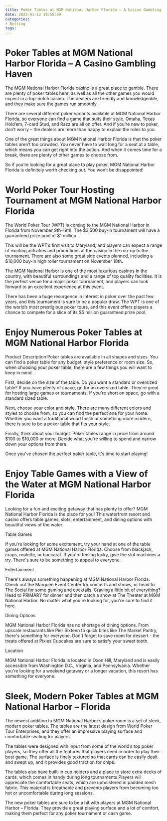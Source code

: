 ```yaml
---
title: Poker Tables at MGM National Harbor Florida – A Casino Gambling Haven
date: 2023-01-12 19:55:59
categories:
- Betting
tags:
---
```



#  Poker Tables at MGM National Harbor Florida – A Casino Gambling Haven

The MGM National Harbor Florida casino is a great place to gamble. There are plenty of poker tables here, as well as all the other games you would expect in a top-notch casino. The dealers are friendly and knowledgeable, and they make sure the games run smoothly.

There are several different poker variants available at MGM National Harbor Florida, so everyone can find a game that suits their style. Omaha, Texas Hold’em, 7-card Stud, and Razz are all on offer. And if you’re new to poker, don’t worry – the dealers are more than happy to explain the rules to you.

One of the great things about MGM National Harbor Florida is that the poker tables aren’t too crowded. You never have to wait long for a seat at a table, which means you can get right into the action. And when it comes time for a break, there are plenty of other games to choose from.

So if you’re looking for a great place to play poker, MGM National Harbor Florida is definitely worth checking out. You won’t be disappointed!

#  World Poker Tour Hosting Tournament at MGM National Harbor Florida

The World Poker Tour (WPT) is coming to the MGM National Harbor in Florida from November 9th-19th. The $3,500 buy-in tournament will have a guaranteed prize pool of $1 million.

This will be the WPT’s first visit to Maryland, and players can expect a range of exciting activities and promotions at the casino in the run-up to the tournament. There are also some great side events planned, including a $10,000 buy-in high roller tournament on November 18th.

The MGM National Harbor is one of the most luxurious casinos in the country, with beautiful surroundings and a range of top quality facilities. It is the perfect venue for a major poker tournament, and players can look forward to an excellent experience at this event.

There has been a huge resurgence in interest in poker over the past few years, and this tournament is sure to be a popular draw. The WPT is one of the world’s most prestigious poker tours, and this event offers players a chance to compete for a slice of its $5 million guaranteed prize pool.

#  Enjoy Numerous Poker Tables at MGM National Harbor Florida
Product
Description Poker tables are available in all shapes and sizes. You can find a poker table for any budget, style preference or room size. So, when choosing your poker table, there are a few things you will want to keep in mind.

First, decide on the size of the table. Do you want a standard or oversized table? If you have plenty of space, go for an oversized table. They're great for hosting large games or tournaments. If you're short on space, go with a standard sized table.

Next, choose your color and style. There are many different colors and styles to choose from, so you can find the perfect one for your home. Whether you want a traditional wood finish or something more modern, there is sure to be a poker table that fits your style.

Finally, think about your budget. Poker tables range in price from around $100 to $10,000 or more. Decide what you're willing to spend and narrow down your options from there.

Once you've chosen the perfect poker table, it's time to start playing!

#  Enjoy Table Games with a View of the Water at MGM National Harbor Florida

Looking for a fun and exciting getaway that has plenty to offer? MGM National Harbor Florida is the place for you! This waterfront resort and casino offers table games, slots, entertainment, and dining options with beautiful views of the water.

Table Games

If you're looking for some excitement, try your hand at one of the table games offered at MGM National Harbor Florida. Choose from blackjack, craps, roulette, or baccarat. If you're feeling lucky, give the slot machines a try. There's sure to be something to appeal to everyone.

Entertainment

There's always something happening at MGM National Harbor Florida. Check out the Marquee Event Center for concerts and shows, or head to The Social for some gaming and cocktails. Craving a little bit of everything? Head to PRIMARY for dinner and then catch a show at The Theater at MGM National Harbor. No matter what you're looking for, you're sure to find it here.

Dining Options

MGM National Harbor Florida has no shortage of dining options. From upscale restaurants like Pier Sixteen to quick bites like The Market Pantry, there's something for everyone. Don't forget to save room for dessert - the treats offered at Pixies Cupcakes are sure to satisfy your sweet tooth.

Location

MGM National Harbor Florida is located in Oxon Hill, Maryland and is easily accessible from Washington D.C., Virginia, and Pennsylvania. Whether you're looking for a weekend getaway or a longer vacation, this resort has something for everyone.

#  Sleek, Modern Poker Tables at MGM National Harbor – Florida

The newest addition to MGM National Harbor’s poker room is a set of sleek, modern poker tables. The tables are the latest design from World Poker Tour Enterprises, and they offer an impressive playing surface and comfortable seating for players.

The tables were designed with input from some of the world’s top poker players, so they offer all the features that players need in order to play their best game. The surface is finely textured so that cards can be easily dealt and swept up, and it provides good traction for chips.

The tables also have built-in cup holders and a place to store extra decks of cards, which comes in handy during long tournaments.Players will appreciate the comfortable seats, which are upholstered in padded mesh fabric. This material is breathable and prevents players from becoming too hot or uncomfortable during long sessions.

The new poker tables are sure to be a hit with players at MGM National Harbor – Florida. They provide a great playing surface and a lot of comfort, making them perfect for any poker tournament or cash game.